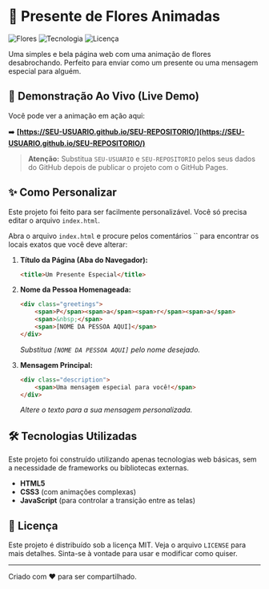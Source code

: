 # 💌 Presente de Flores Animadas

![Flores](https://img.shields.io/badge/Presente-Flores%20Animadas-blueviolet) ![Tecnologia](https://img.shields.io/badge/HTML%20%26%20CSS-Puro-orange) ![Licença](https://img.shields.io/badge/licen%C3%A7a-MIT-green)

Uma simples e bela página web com uma animação de flores desabrochando. Perfeito para enviar como um presente ou uma mensagem especial para alguém.

## 🚀 Demonstração Ao Vivo (Live Demo)

Você pode ver a animação em ação aqui:

➡️ **[https://SEU-USUARIO.github.io/SEU-REPOSITORIO/](https://SEU-USUARIO.github.io/SEU-REPOSITORIO/)**

> **Atenção:** Substitua `SEU-USUARIO` e `SEU-REPOSITORIO` pelos seus dados do GitHub depois de publicar o projeto com o GitHub Pages.

## ✨ Como Personalizar

Este projeto foi feito para ser facilmente personalizável. Você só precisa editar o arquivo `index.html`.

Abra o arquivo `index.html` e procure pelos comentários `` para encontrar os locais exatos que você deve alterar:

1.  **Título da Página (Aba do Navegador):**
    ```html
    <title>Um Presente Especial</title>
    ```

2.  **Nome da Pessoa Homenageada:**
    ```html
    <div class="greetings">
        <span>P</span><span>a</span><span>r</span><span>a</span>
        <span>&nbsp;</span>
        <span>[NOME DA PESSOA AQUI]</span>
    </div>
    ```
    *Substitua `[NOME DA PESSOA AQUI]` pelo nome desejado.*

3.  **Mensagem Principal:**
    ```html
    <div class="description">
        <span>Uma mensagem especial para você!</span>
    </div>
    ```
    *Altere o texto para a sua mensagem personalizada.*

## 🛠️ Tecnologias Utilizadas

Este projeto foi construído utilizando apenas tecnologias web básicas, sem a necessidade de frameworks ou bibliotecas externas.

* **HTML5**
* **CSS3** (com animações complexas)
* **JavaScript** (para controlar a transição entre as telas)

## 📄 Licença

Este projeto é distribuído sob a licença MIT. Veja o arquivo `LICENSE` para mais detalhes. Sinta-se à vontade para usar e modificar como quiser.

---

Criado com ❤️ para ser compartilhado.
